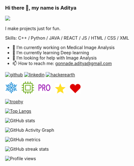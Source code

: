 ### Hi there 👋, my name is Aditya
![](https://image.freepik.com/free-vector/development-operations-banner-devops-concept_107791-2220.jpg)

I make projects just for fun.

Skills: C++ / Python / JAVA / REACT / JS / HTML / CSS / XML

- 🔭 I’m currently working on Medical Image Analysis 
- 🌱 I’m currently learning Deep learning 
- 🤔 I’m looking for help with Image Analysis 
- 📫 How to reach me: gonnade.aditya@gmail.com 


[<img src='https://cdn.jsdelivr.net/npm/simple-icons@3.0.1/icons/github.svg' alt='github' height='40'>](https://github.com/Adigoo)  [<img src='https://cdn.jsdelivr.net/npm/simple-icons@3.0.1/icons/linkedin.svg' alt='linkedin' height='40'>](https://www.linkedin.com/in/https://www.linkedin.com/in/aditya-gonnade-ba102b119//)  [<img src='https://cdn.jsdelivr.net/npm/simple-icons@3.0.1/icons/hackerearth.svg' alt='hackerearth' height='40'>](https://www.hackerearth.com/@aditya710)  

<a href='https://archiveprogram.github.com/'><img src='https://raw.githubusercontent.com/acervenky/animated-github-badges/master/assets/acbadge.gif' width='40' height='40'></a> <a href='https://docs.github.com/en/developers'><img src='https://raw.githubusercontent.com/acervenky/animated-github-badges/master/assets/devbadge.gif' width='40' height='40'></a> <a href='https://github.com/pricing'><img src='https://raw.githubusercontent.com/acervenky/animated-github-badges/master/assets/pro.gif' width='40' height='40'></a> <a href='https://stars.github.com/'><img src='https://raw.githubusercontent.com/acervenky/animated-github-badges/master/assets/starbadge.gif' width='35' height='35'></a> <a href='https://docs.github.com/en/github/supporting-the-open-source-community-with-github-sponsors'><img src='https://raw.githubusercontent.com/acervenky/animated-github-badges/master/assets/sponsorbadge.gif' width='35' height='35'></a> 

[![trophy](https://github-profile-trophy.vercel.app/?username=Adigoo)](https://github.com/ryo-ma/github-profile-trophy)

[![Top Langs](https://github-readme-stats.vercel.app/api/top-langs/?username=Adigoo)](https://github.com/anuraghazra/github-readme-stats)

![GitHub stats](https://github-readme-stats.vercel.app/api?username=Adigoo&show_icons=true&count_private=true)  

![GitHub Activity Graph](https://activity-graph.herokuapp.com/graph?username=Adigoo)  

![GitHub metrics](https://metrics.lecoq.io/Adigoo)  

![GitHub streak stats](https://github-readme-streak-stats.herokuapp.com/?user=Adigoo)  

![Profile views](https://gpvc.arturio.dev/Adigoo)  
<!---
Adigoo/Adigoo is a ✨ special ✨ repository because its `README.md` (this file) appears on your GitHub profile.
You can click the Preview link to take a look at your changes.
--->
